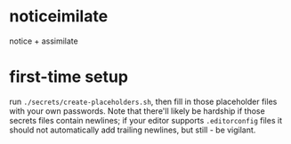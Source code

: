 # noticeimilate

notice + assimilate


# first-time setup

run `./secrets/create-placeholders.sh`, then fill in those placeholder files
with your own passwords.
Note that there'll likely be hardship if those secrets files contain newlines;
if your editor supports `.editorconfig` files it should not automatically add
trailing newlines, but still - be vigilant.
